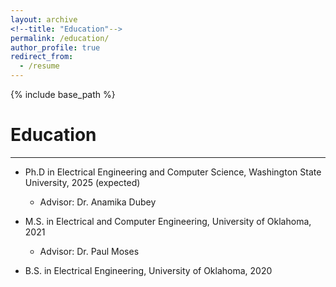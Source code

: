 ```yaml
---
layout: archive
<!--title: "Education"-->
permalink: /education/
author_profile: true
redirect_from:
  - /resume
---
```


{% include base_path %}

Education
======
------

* Ph.D in Electrical Engineering and Computer Science, Washington State University, 2025 (expected)
	* Advisor: Dr. Anamika Dubey

* M.S. in Electrical and Computer Engineering, University of Oklahoma, 2021
	* Advisor: Dr. Paul Moses

* B.S. in Electrical Engineering, University of Oklahoma, 2020
